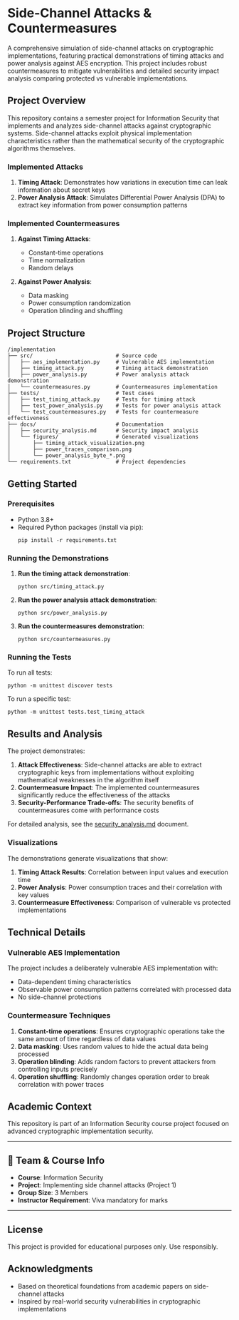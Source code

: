 # Side-Channel Attacks & Countermeasures

A comprehensive simulation of side-channel attacks on cryptographic implementations, featuring practical demonstrations of timing attacks and power analysis against AES encryption. This project includes robust countermeasures to mitigate vulnerabilities and detailed security impact analysis comparing protected vs vulnerable implementations.

## Project Overview

This repository contains a semester project for Information Security that implements and analyzes side-channel attacks against cryptographic systems. Side-channel attacks exploit physical implementation characteristics rather than the mathematical security of the cryptographic algorithms themselves.

### Implemented Attacks

1. **Timing Attack**: Demonstrates how variations in execution time can leak information about secret keys
2. **Power Analysis Attack**: Simulates Differential Power Analysis (DPA) to extract key information from power consumption patterns

### Implemented Countermeasures

1. **Against Timing Attacks**:
   - Constant-time operations
   - Time normalization
   - Random delays

2. **Against Power Analysis**:
   - Data masking
   - Power consumption randomization
   - Operation blinding and shuffling

## Project Structure

```
/implementation
├── src/                          # Source code
│   ├── aes_implementation.py     # Vulnerable AES implementation
│   ├── timing_attack.py          # Timing attack demonstration
│   ├── power_analysis.py         # Power analysis attack demonstration
│   └── countermeasures.py        # Countermeasures implementation
├── tests/                        # Test cases
│   ├── test_timing_attack.py     # Tests for timing attack
│   ├── test_power_analysis.py    # Tests for power analysis attack
│   └── test_countermeasures.py   # Tests for countermeasure effectiveness
├── docs/                         # Documentation
│   ├── security_analysis.md      # Security impact analysis
│   └── figures/                  # Generated visualizations
│       ├── timing_attack_visualization.png
│       ├── power_traces_comparison.png
│       └── power_analysis_byte_*.png
└── requirements.txt              # Project dependencies
```

## Getting Started

### Prerequisites

- Python 3.8+
- Required Python packages (install via pip):
  ```
  pip install -r requirements.txt
  ```

### Running the Demonstrations

1. **Run the timing attack demonstration**:
   ```
   python src/timing_attack.py
   ```

2. **Run the power analysis attack demonstration**:
   ```
   python src/power_analysis.py
   ```

3. **Run the countermeasures demonstration**:
   ```
   python src/countermeasures.py
   ```

### Running the Tests

To run all tests:
```
python -m unittest discover tests
```

To run a specific test:
```
python -m unittest tests.test_timing_attack
```

## Results and Analysis

The project demonstrates:

1. **Attack Effectiveness**: Side-channel attacks are able to extract cryptographic keys from implementations without exploiting mathematical weaknesses in the algorithm itself
2. **Countermeasure Impact**: The implemented countermeasures significantly reduce the effectiveness of the attacks
3. **Security-Performance Trade-offs**: The security benefits of countermeasures come with performance costs

For detailed analysis, see the [security_analysis.md](docs/security_analysis.md) document.

### Visualizations

The demonstrations generate visualizations that show:

1. **Timing Attack Results**: Correlation between input values and execution time
2. **Power Analysis**: Power consumption traces and their correlation with key values
3. **Countermeasure Effectiveness**: Comparison of vulnerable vs protected implementations


## Technical Details

### Vulnerable AES Implementation

The project includes a deliberately vulnerable AES implementation with:
- Data-dependent timing characteristics
- Observable power consumption patterns correlated with processed data
- No side-channel protections

### Countermeasure Techniques

1. **Constant-time operations**: Ensures cryptographic operations take the same amount of time regardless of data values
2. **Data masking**: Uses random values to hide the actual data being processed
3. **Operation blinding**: Adds random factors to prevent attackers from controlling inputs precisely
4. **Operation shuffling**: Randomly changes operation order to break correlation with power traces

## Academic Context

This repository is part of an Information Security course project focused on advanced cryptographic implementation security.

---

## 👥 Team & Course Info

- **Course**: Information Security
- **Project**: Implementing side channel attacks (Project 1)
- **Group Size**: 3 Members
- **Instructor Requirement**: Viva mandatory for marks

---

## License

This project is provided for educational purposes only. Use responsibly.

## Acknowledgments

- Based on theoretical foundations from academic papers on side-channel attacks
- Inspired by real-world security vulnerabilities in cryptographic implementations
